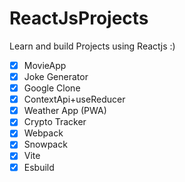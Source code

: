 # ReactJsProjects

Learn and build Projects using Reactjs :) 

- [x] MovieApp
- [x] Joke Generator
- [x] Google Clone
- [x] ContextApi+useReducer
- [x] Weather App (PWA)
- [x] Crypto Tracker
- [x] Webpack
- [x] Snowpack
- [x] Vite
- [x] Esbuild
